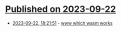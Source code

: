 # [Published on 2023-09-22](index.md)

* [2023-09-22, 18:21:51](https://lobste.rs/s/21ahgz/www_which_wasm_works) - [www which wasm works](https://flak.tedunangst.com/post/www-which-wasm-works)
